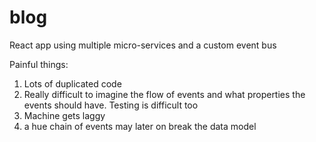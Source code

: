# blog
React app using multiple micro-services and a custom event bus

Painful things:

1) Lots of duplicated code
2) Really difficult to imagine the flow of events and what properties the events should have. Testing is difficult too
3) Machine gets laggy 
4) a hue chain of events may later on break the data model
